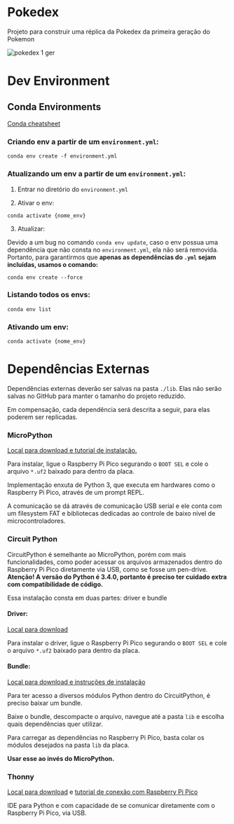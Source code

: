 # Pokedex

Projeto para construir uma réplica da Pokedex da primeira geração do Pokemon

![pokedex 1 ger](https://user-images.githubusercontent.com/30854324/131939630-de23eadc-da62-4577-b4be-698927776ee4.png)


# Dev Environment

## Conda Environments

[Conda cheatsheet](https://docs.conda.io/projects/conda/en/4.6.0/_downloads/52a95608c49671267e40c689e0bc00ca/conda-cheatsheet.pdf)

### Criando env a partir de um `environment.yml`:

```
conda env create -f environment.yml
```

### Atualizando um env a partir de um `environment.yml`:

1. Entrar no diretório do `environment.yml`

2. Ativar o env:

```
conda activate {nome_env}
```

3. Atualizar:

Devido a um bug no comando `conda env update`, caso o env possua uma dependência que não consta no `environment.yml`,
ela não será removida. Portanto, para garantirmos que **apenas as dependências do `.yml` sejam incluídas, usamos o
comando:**

```
conda env create --force
```

### Listando todos os envs:

```
conda env list
```

### Ativando um env:

```
conda activate {nome_env}
```

# Dependências Externas

Dependências externas deverão ser salvas na pasta `./lib`. Elas não serão salvas no GitHub para manter o tamanho do
projeto reduzido.

Em compensação, cada dependência será descrita a seguir, para elas poderem ser replicadas.

### MicroPython

[Local para download e tutorial de instalação.](https://www.raspberrypi.org/documentation/microcontrollers/micropython.html)

Para instalar, ligue o Raspberry Pi Pico segurando o `BOOT SEL` e cole o arquivo `*.uf2` baixado para dentro da placa.

Implementação enxuta de Python 3, que executa em hardwares como o Raspberry Pi Pico, através de um prompt REPL.

A comunicação se dá através de comunicação USB serial e ele conta com um filesystem FAT e bibliotecas dedicadas ao
controle de baixo nível de microcontroladores.

### Circuit Python

CircuitPython é semelhante ao MicroPython, porém com mais funcionalidades, como poder acessar os arquivos armazenados
dentro do Raspberry Pi Pico diretamente via USB, como se fosse um pen-drive. **Atenção! A versão do Python é 3.4.0,
portanto é preciso ter cuidado extra com compatibilidade de código.**

Essa instalação consta em duas partes: driver e bundle

#### Driver:

[Local para download](https://circuitpython.org/board/raspberry_pi_pico/)

Para instalar o driver, ligue o Raspberry Pi Pico segurando o `BOOT SEL` e cole o arquivo `*.uf2` baixado para dentro da
placa.

#### Bundle:

[Local para download e instruções de instalação](https://circuitpython.org/libraries)

Para ter acesso a diversos módulos Python dentro do CircuitPython, é preciso baixar um bundle.

Baixe o bundle, descompacte o arquivo, navegue até a pasta `lib` e escolha quais dependências quer utilizar.

Para carregar as dependências no Raspberry Pi Pico, basta colar os módulos desejados na pasta `lib` da placa.

**Usar esse ao invés do MicroPython.**

### Thonny

[Local para download](https://thonny.org/) e
[tutorial de conexão com Raspberry Pi Pico](https://projects.raspberrypi.org/en/projects/getting-started-with-the-pico)

IDE para Python e com capacidade de se comunicar diretamente com o Raspberry Pi Pico, via USB.
